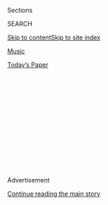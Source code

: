 <div id="app">

<div>

<div>

<div>

<div class="NYTAppHideMasthead css-1q2w90k e1suatyy0">

<div class="section css-ui9rw0 e1suatyy2">

<div class="css-eph4ug er09x8g0">

<div class="css-6n7j50">

</div>

<span class="css-1dv1kvn">Sections</span>

<div class="css-10488qs">

<span class="css-1dv1kvn">SEARCH</span>

</div>

[Skip to content](#site-content)[Skip to site
index](#site-index)

</div>

<div id="masthead-section-label" class="css-1wr3we4 eaxe0e00">

[Music](https://www.nytimes.com/section/arts/music)

</div>

<div class="css-10698na e1huz5gh0">

</div>

</div>

<div id="masthead-bar-one" class="section hasLinks css-15hmgas e1csuq9d3">

<div class="css-uqyvli e1csuq9d0">

</div>

<div class="css-1uqjmks e1csuq9d1">

</div>

<div class="css-9e9ivx">

[](https://myaccount.nytimes.com/auth/login?response_type=cookie&client_id=vi)

</div>

<div class="css-1bvtpon e1csuq9d2">

[Today’s
Paper](https://www.nytimes.com/section/todayspaper)

</div>

</div>

</div>

</div>

<div data-aria-hidden="false">

<div id="site-content" data-role="main">

<div>

<div class="css-1aor85t" style="opacity:0.000000001;z-index:-1;visibility:hidden">

<div class="css-1hqnpie">

<div class="css-epjblv">

<span class="css-17xtcya">[Music](/section/arts/music)</span><span class="css-x15j1o">|</span><span class="css-fwqvlz">Eddie
Gale, Deeply Spiritual Jazz Trumpeter, Dies at
78</span>

</div>

<div class="css-k008qs">

<div class="css-1iwv8en">

<span class="css-18z7m18"></span>

<div>

</div>

</div>

<span class="css-1n6z4y">https://nyti.ms/3ewahyc</span>

<div class="css-1705lsu">

<div class="css-4xjgmj">

<div class="css-4skfbu" data-role="toolbar" data-aria-label="Social Media Share buttons, Save button, and Comments Panel with current comment count" data-testid="share-tools">

  - 
  - 
  - 
  - 
    
    <div class="css-6n7j50">
    
    </div>

  - 

</div>

</div>

</div>

</div>

</div>

</div>

<div id="NYT_TOP_BANNER_REGION" class="css-13pd83m">

</div>

<div id="top-wrapper" class="css-1sy8kpn">

<div id="top-slug" class="css-l9onyx">

Advertisement

</div>

[Continue reading the main
story](#after-top)

<div class="ad top-wrapper" style="text-align:center;height:100%;display:block;min-height:250px">

<div id="top" class="place-ad" data-position="top" data-size-key="top">

</div>

</div>

<div id="after-top">

</div>

</div>

<div>

<div id="sponsor-wrapper" class="css-1hyfx7x">

<div id="sponsor-slug" class="css-19vbshk">

Supported by

</div>

[Continue reading the main
story](#after-sponsor)

<div id="sponsor" class="ad sponsor-wrapper" style="text-align:center;height:100%;display:block">

</div>

<div id="after-sponsor">

</div>

</div>

<div class="css-186x18t">

</div>

<div class="css-1vkm6nb ehdk2mb0">

# Eddie Gale, Deeply Spiritual Jazz Trumpeter, Dies at 78

</div>

He drew notice in the 1960s for his provocative playing with Cecil
Taylor and Sun Ra and on his own records. He later devoted most of his
time to teaching.

<div class="css-79elbk" data-testid="photoviewer-wrapper">

<div class="css-z3e15g" data-testid="photoviewer-wrapper-hidden">

</div>

<div class="css-1a48zt4 ehw59r15" data-testid="photoviewer-children">

![<span class="css-16f3y1r e13ogyst0" data-aria-hidden="true">Eddie Gale
in performance at the Vision Festival in New York in 2007. His music, a
fellow trumpeter said, “didn’t sound like anything that came out before
or
after.”</span><span class="css-cnj6d5 e1z0qqy90" itemprop="copyrightHolder"><span class="css-1ly73wi e1tej78p0">Credit...</span><span><span>Alan
Nahigian</span></span></span>](https://static01.nyt.com/images/2020/07/17/obituaries/16Gale1-print/merlin_174595962_b6402c43-af14-4373-b7eb-a182f7f0135e-articleLarge.jpg?quality=75&auto=webp&disable=upscale)

</div>

</div>

<div class="css-18e8msd">

<div class="css-vp77d3 epjyd6m0">

<div class="css-hus3qt ey68jwv0" data-aria-hidden="true">

[![John
Leland](https://static01.nyt.com/images/2018/02/20/multimedia/author-john-leland/author-john-leland-thumbLarge.jpg
"John Leland")](https://www.nytimes.com/by/john-leland)

</div>

<div class="css-1baulvz">

By [<span class="css-1baulvz last-byline" itemprop="name">John
Leland</span>](https://www.nytimes.com/by/john-leland)

</div>

</div>

  - 
    
    <div class="css-ld3wwf e16638kd2">
    
    July 16,
    2020
    
    </div>

  - 
    
    <div class="css-4xjgmj">
    
    <div class="css-d8bdto" data-role="toolbar" data-aria-label="Social Media Share buttons, Save button, and Comments Panel with current comment count" data-testid="share-tools">
    
      - 
      - 
      - 
      - 
        
        <div class="css-6n7j50">
        
        </div>
    
      - 
    
    </div>
    
    </div>

</div>

</div>

<div class="section meteredContent css-1r7ky0e" name="articleBody" itemprop="articleBody">

<div class="css-1fanzo5 StoryBodyCompanionColumn">

<div class="css-53u6y8">

Eddie Gale, a spiritually minded jazz trumpeter and educator who
performed with the avant-garde giants Cecil Taylor and Sun Ra, and who
saw the music he made with his own bands as a conduit for communicating
the richness of African-American life, died on July 10 at his home in
Northern California. He was 78.

The cause was prostate cancer, his wife, Georgette Gale, said.

On his recordings as a leader — including two significant albums for the
Blue Note label in the late 1960s, “Eddie Gale’s Ghetto Music” and
“Black Rhythm Happening” — Mr. Gale drew on the Black church, his Cub
Scout marching band, astrology, street-corner funk and African
polyrhythms to concoct a densely layered urban stew.

“It’s his whole life,” his younger sister Joann Stevens, who sang and
played guitar with him, said in an interview. “He felt that these are
the things that make the quote, ‘ghetto,’ alive and culturally
enriching. So these are the things he wanted to celebrate and focus on,
even if other people don’t.”

Sometimes the music got loud; sometimes it got deeply, deeply funky. And
always it was spiritual.

“It didn’t sound like anything that came out before or after,” the
trumpeter and bandleader Steven Bernstein said. “Total outlier. It’s 6/8
vamps with two bass players and two drummers, unison melodies in the
horns, and then incredible choirs that are bringing blocks of music.”

</div>

</div>

<div class="css-1fanzo5 StoryBodyCompanionColumn">

<div class="css-53u6y8">

Mr. Gale moved from New York to California in the 1970s and committed
more of his time to teaching, although he continued to perform
occasionally. His sister said he was still rehearsing his latest band
and playing vigorously as recently as April, when the coronavirus shut
everything down.

Edward Gale Stevens was born in Brooklyn on Aug. 15, 1941, the third of
five children of Edward and Daisy Stevens. His father was a plumber’s
assistant; his mother worked in a garment factory.

His first musical influence, he told
[JazzTimes](https://jazztimes.com/features/profiles/eddie-gale-overdue-ovation/)
magazine in 2007, was the Rose Hill Baptist Church and the gospel and
spiritual records his family played. His parents were “cultural
activists,” his sister said, with a vast collection 78 r.p.m. recordings
by Louis Armstrong and others.

At the age of 8, he joined the Cub Scouts and took up the bugle. He
later moved to trumpet and took lessons with the jazz great Kenny
Dorham.

Brooklyn, filled with jazz musicians at the time, was a place to learn
the craft. “In those days, the musicians were available to young people,
if you were really into it,” Mr. Gale told [The San Francisco
Chronicle](https://www.sfgate.com/living/article/JEFFERSON-AWARD-Presented-to-Eddie-Gale-Gale-2487432.php)
in 2006. “At some of the jam sessions and at after-hours clubs, you’d
get involved by sitting in. These days, they don’t have that ability to
learn directly from the masters.”

</div>

</div>

<div class="css-1fanzo5 StoryBodyCompanionColumn">

<div class="css-53u6y8">

Mr. Gale would later work to create formal institutions to pass along
this knowledge.

In the late 1950s and early ’60s he was starting to put the pieces
together himself, getting a spot in Sun Ra’s Arkestra and meeting John
Coltrane, who let him sit in one night and another time gave him $35 to
retrieve his trumpet from a pawnshop. “He was like an uncle or father
figure to me,” Mr. Gale told JazzTimes.

Mr. Gale was also raising a family. At 18 he married Marlene Manning,
with whom he had five children. The marriage ended in divorce. He also
had a daughter from an earlier relationship.

His two Blue Note albums, released in 1968 and 1969, were well received.
But as the label reorganized it did not renew his contract, and his
subsequent recordings were released only sporadically and were harder to
find.

He poured his energies into teaching, taking a residency at Stanford
University and then starting jazz programs at schools in San Jose, where
he moved in 1972. In 1974, Mayor Norman Y. Mineta named him “San Jose’s
Ambassador of Jazz.”

In 1985 he married Georgette Farley, who worked as a first responder for
counseling services at San Jose State University.

Jazz careers can be fickle things. After the late 1960s, Mr. Gale’s work
was less visible, less a promise of a broader revolution to come.
Instead of expanding boundaries in nightclubs, he helped establish local
institutions, including the Evergreen Youth Adult Jazz Society, the
We’re Jazzed\! Youth/Adult Jazz Festival and the annual Concert for
World Peace and Peace Poetry Contest.

</div>

</div>

<div class="css-1fanzo5 StoryBodyCompanionColumn">

<div class="css-53u6y8">

“Eddie believed in doing a lot of projects that had to do with helping
the community,” Georgette Gale said. “He coordinated a giveaway of 100
trumpets. And he raised money for the Bay Area Jazz Musicians Self-Help
Healthcare Project.”

He recorded a new version of “Eddie Gale’s Ghetto Music” in 2018, and he
performed several times with the hip-hop group Boots Riley and the Coup.

“He loved working with young people, and they were crazy about him,” Ms.
Gale said. At one show with the Coup, he even had a cutting contest with
the group’s D.J., Pam the Funktress.

In addition to his wife and his sister Joann, Mr. Gale is survived by
six children: Donna, Marc, Chanel, Djuana, Gwilu and Teyonda; 12
grandchildren; 11 great-grandchildren; another sister, Leticia Peoples;
and a brother, David Stevens. He is also survived by students beyond
anyone’s count.

His teaching extended almost to his last days, his sister Joann said.
“Even if he was talking to someone on the phone. His whole mission was
to use jazz as way to educate people about community and Black culture.”

</div>

</div>

</div>

<div>

</div>

<div>

</div>

<div>

</div>

<div>

<div id="bottom-wrapper" class="css-1ede5it">

<div id="bottom-slug" class="css-l9onyx">

Advertisement

</div>

[Continue reading the main
story](#after-bottom)

<div id="bottom" class="ad bottom-wrapper" style="text-align:center;height:100%;display:block;min-height:90px">

</div>

<div id="after-bottom">

</div>

</div>

</div>

</div>

</div>

## Site Index

<div>

</div>

## Site Information Navigation

  - [© <span>2020</span> <span>The New York Times
    Company</span>](https://help.nytimes.com/hc/en-us/articles/115014792127-Copyright-notice)

<!-- end list -->

  - [NYTCo](https://www.nytco.com/)
  - [Contact
    Us](https://help.nytimes.com/hc/en-us/articles/115015385887-Contact-Us)
  - [Work with us](https://www.nytco.com/careers/)
  - [Advertise](https://nytmediakit.com/)
  - [T Brand Studio](http://www.tbrandstudio.com/)
  - [Your Ad
    Choices](https://www.nytimes.com/privacy/cookie-policy#how-do-i-manage-trackers)
  - [Privacy](https://www.nytimes.com/privacy)
  - [Terms of
    Service](https://help.nytimes.com/hc/en-us/articles/115014893428-Terms-of-service)
  - [Terms of
    Sale](https://help.nytimes.com/hc/en-us/articles/115014893968-Terms-of-sale)
  - [Site
    Map](https://spiderbites.nytimes.com)
  - [Help](https://help.nytimes.com/hc/en-us)
  - [Subscriptions](https://www.nytimes.com/subscription?campaignId=37WXW)

</div>

</div>

</div>

</div>
